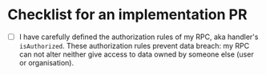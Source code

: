# Checklist for an implementation PR
- [ ] I have carefully defined the authorization rules of my RPC, aka handler's `isAuthorized`. These authorization rules prevent data breach: my RPC can not alter neither give access to data owned by someone else (user or organisation).
